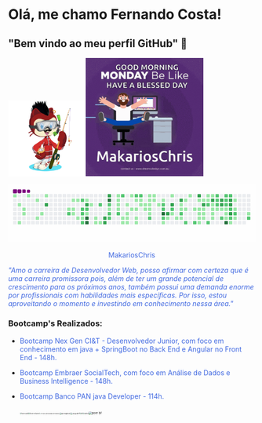 # Olá, me chamo Fernando Costa!

## "Bem vindo ao meu perfil GitHub" 👋

<img src="imagens/octocat-1682981555224.png" alt="Meu avatar!" style="zoom:15%;" /> <img src="imagens/tenor.gif" alt="bomdial!" style="zoom:60%;" />

![fonte plátano!](https://raw.githubusercontent.com/Platane/snk/output/github-contribution-grid-snake.gif)

<center><font color=#4169E1>MakariosChris</font></center>

<font color=#4169E1>*"Amo a carreira de Desenvolvedor Web, posso afirmar com certeza que é uma carreira promissora pois, além de ter um grande potencial de crescimento para os próximos anos, também possui uma demanda enorme por profissionais com habilidades mais específicas. Por isso, estou aproveitando o momento e investindo em conhecimento nessa área."*</font>

### Bootcamp's Realizados:

* <font color=#4169E1>Bootcamp Nex Gen CI&T - Desenvolvedor Junior, com foco em conhecimento em java + SpringBoot no Back End e Angular no Front End - 148h.</font>

* <font color=#4169E1>Bootcamp Embraer SocialTech, com foco em Análise de Dados e Business Intelligence - 148h.</font>

* <font color=#4169E1>Bootcamp Banco PAN java Developer - 114h.</font>

  <img src="https://logospng.org/wp-content/uploads/java.png" alt="fonte javal!" style="zoom:20%;" /><img src="https://algol.dev/wp-content/uploads/2020/10/logo-eclipse.png" alt="fonte eclipese!" style="zoom:20%;" /><img src="https://www.stickersdevs.com.br/wp-content/uploads/2022/05/intelij-idea-sticker-adesivo.jpg" alt="The San Juan Mountains are beautiful!" style="zoom:15%;" /><img src="https://4.bp.blogspot.com/-ou-a_Aa1t7A/W6IhNc3Q0gI/AAAAAAAAD6Y/pwh44arKiuM_NBqB1H7Pz4-7QhUxAgZkACLcBGAs/s1600/spring-boot-logo.png" alt="springboot!" style="zoom:25%;" /><img src="https://miro.medium.com/v2/resize:fit:720/format:webp/1*lqMtWmTLHxT_6SN4Kjvaog.png" alt="angularl!" style="zoom:25%;" /><img src="https://www.conteudoinboundmarketing.com.br/wp-content/uploads/2019/04/cover-1024x517.jpg" alt="bi!" style="zoom:20%;" /><img src="https://sybyl.com/wp-content/uploads/2019/11/Tableau-Logo-for-website.jpg" alt="tableu!" style="zoom:20%;" /><img src="https://www.alura.com.br/artigos/assets/power-bi/power-bi-logo.png" alt="poer bi!" style="zoom:40%;" />

  

